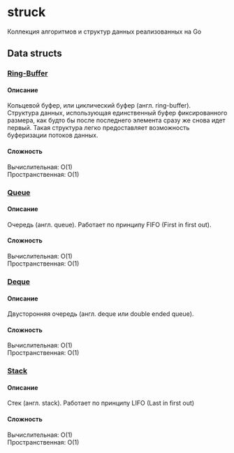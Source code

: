 # struck
Коллекция алгоритмов и структур данных реализованных на Go

## Data structs

### [Ring-Buffer](structs/ring_buffer/ring_buffer.go)

#### Описание
Кольцевой буфер, или циклический буфер (англ. ring-buffer).  
Структура данных, использующая единственный буфер фиксированного размера,
как будто бы после последнего элемента сразу же снова идет первый.
Такая структура легко предоставляет возможность буферизации потоков данных.

#### Сложность
Вычислительная: O(1)  
Пространственная: O(1)

### [Queue](structs/queue/queue.go)

#### Описание
Очередь (англ. queue). Работает по принципу FIFO (First in first out).

#### Сложность
Вычислительная: O(1)  
Пространственная: O(1)

### [Deque](structs/deque/deque.go)

#### Описание
Двусторонняя очередь (англ. deque или double ended queue).

#### Сложность
Вычислительная: O(1)  
Пространственная: O(1)

### [Stack](structs/stack/stack.go)

#### Описание
Стек (англ. stack). Работает по принципу LIFO (Last in first out)

#### Сложность
Вычислительная: O(1)  
Пространственная: O(1)
